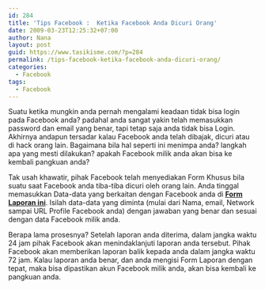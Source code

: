 ```yaml
---
id: 284
title: 'Tips Facebook :  Ketika Facebook Anda Dicuri Orang'
date: 2009-03-23T12:25:32+07:00
author: Nana
layout: post
guid: https://www.tasikisme.com/?p=284
permalink: /tips-facebook-ketika-facebook-anda-dicuri-orang/
categories:
  - Facebook
tags:
  - Facebook
---
```

<div >
  Suatu ketika mungkin anda pernah mengalami keadaan tidak bisa login pada Facebook anda? padahal anda sangat yakin telah memasukkan password dan email yang benar, tapi tetap saja anda tidak bisa Login. Akhirnya andapun tersadar kalau Facebook anda telah dibajak, dicuri atau di hack orang lain. Bagaimana bila hal seperti ini menimpa anda? langkah apa yang mesti dilakukan? apakah Facebook milik anda akan bisa ke kembali pangkuan anda?</p> </p>
</div>

<div >
  <p>
    Tak usah khawatir, pihak Facebook telah menyediakan Form Khusus bila suatu saat Facebook anda tiba-tiba dicuri oleh orang lain. Anda tinggal memasukkan Data-data yang berkaitan dengan Facebook anda di <strong><a href="https://www.facebook.com/help/contact.php?show_form=account_compromised" target="_blank" title="Facebook Form" rel="nofollow noopener">Form Laporan ini</a></strong>. Isilah data-data yang diminta (mulai dari Nama, email, Network sampai URL Profile Facebook anda) dengan jawaban yang benar dan sesuai dengan data Facebook milik anda.
  </p></p>
</div>

<div >
  Berapa lama prosesnya? Setelah laporan anda diterima, dalam jangka waktu 24 jam pihak Facebook akan menindaklanjuti laporan anda tersebut. Pihak Facebook akan memberikan laporan balik kepada anda dalam jangka waktu 72 jam. Kalau laporan anda benar, dan anda mengisi Form Laporan dengan tepat, maka bisa dipastikan akun Facebook milik anda, akan bisa kembali ke pangkuan anda.</p> </p>
</div>